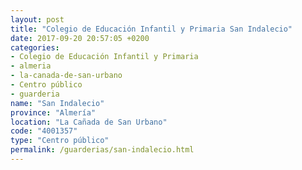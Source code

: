 ```yaml
---
layout: post
title: "Colegio de Educación Infantil y Primaria San Indalecio"
date: 2017-09-20 20:57:05 +0200
categories:
- Colegio de Educación Infantil y Primaria
- almeria
- la-canada-de-san-urbano
- Centro público
- guarderia
name: "San Indalecio"
province: "Almería"
location: "La Cañada de San Urbano"
code: "4001357"
type: "Centro público"
permalink: /guarderias/san-indalecio.html
---
```

